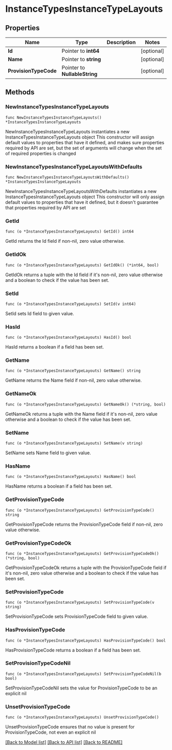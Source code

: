 # InstanceTypesInstanceTypeLayouts

## Properties

Name | Type | Description | Notes
------------ | ------------- | ------------- | -------------
**Id** | Pointer to **int64** |  | [optional] 
**Name** | Pointer to **string** |  | [optional] 
**ProvisionTypeCode** | Pointer to **NullableString** |  | [optional] 

## Methods

### NewInstanceTypesInstanceTypeLayouts

`func NewInstanceTypesInstanceTypeLayouts() *InstanceTypesInstanceTypeLayouts`

NewInstanceTypesInstanceTypeLayouts instantiates a new InstanceTypesInstanceTypeLayouts object
This constructor will assign default values to properties that have it defined,
and makes sure properties required by API are set, but the set of arguments
will change when the set of required properties is changed

### NewInstanceTypesInstanceTypeLayoutsWithDefaults

`func NewInstanceTypesInstanceTypeLayoutsWithDefaults() *InstanceTypesInstanceTypeLayouts`

NewInstanceTypesInstanceTypeLayoutsWithDefaults instantiates a new InstanceTypesInstanceTypeLayouts object
This constructor will only assign default values to properties that have it defined,
but it doesn't guarantee that properties required by API are set

### GetId

`func (o *InstanceTypesInstanceTypeLayouts) GetId() int64`

GetId returns the Id field if non-nil, zero value otherwise.

### GetIdOk

`func (o *InstanceTypesInstanceTypeLayouts) GetIdOk() (*int64, bool)`

GetIdOk returns a tuple with the Id field if it's non-nil, zero value otherwise
and a boolean to check if the value has been set.

### SetId

`func (o *InstanceTypesInstanceTypeLayouts) SetId(v int64)`

SetId sets Id field to given value.

### HasId

`func (o *InstanceTypesInstanceTypeLayouts) HasId() bool`

HasId returns a boolean if a field has been set.

### GetName

`func (o *InstanceTypesInstanceTypeLayouts) GetName() string`

GetName returns the Name field if non-nil, zero value otherwise.

### GetNameOk

`func (o *InstanceTypesInstanceTypeLayouts) GetNameOk() (*string, bool)`

GetNameOk returns a tuple with the Name field if it's non-nil, zero value otherwise
and a boolean to check if the value has been set.

### SetName

`func (o *InstanceTypesInstanceTypeLayouts) SetName(v string)`

SetName sets Name field to given value.

### HasName

`func (o *InstanceTypesInstanceTypeLayouts) HasName() bool`

HasName returns a boolean if a field has been set.

### GetProvisionTypeCode

`func (o *InstanceTypesInstanceTypeLayouts) GetProvisionTypeCode() string`

GetProvisionTypeCode returns the ProvisionTypeCode field if non-nil, zero value otherwise.

### GetProvisionTypeCodeOk

`func (o *InstanceTypesInstanceTypeLayouts) GetProvisionTypeCodeOk() (*string, bool)`

GetProvisionTypeCodeOk returns a tuple with the ProvisionTypeCode field if it's non-nil, zero value otherwise
and a boolean to check if the value has been set.

### SetProvisionTypeCode

`func (o *InstanceTypesInstanceTypeLayouts) SetProvisionTypeCode(v string)`

SetProvisionTypeCode sets ProvisionTypeCode field to given value.

### HasProvisionTypeCode

`func (o *InstanceTypesInstanceTypeLayouts) HasProvisionTypeCode() bool`

HasProvisionTypeCode returns a boolean if a field has been set.

### SetProvisionTypeCodeNil

`func (o *InstanceTypesInstanceTypeLayouts) SetProvisionTypeCodeNil(b bool)`

 SetProvisionTypeCodeNil sets the value for ProvisionTypeCode to be an explicit nil

### UnsetProvisionTypeCode
`func (o *InstanceTypesInstanceTypeLayouts) UnsetProvisionTypeCode()`

UnsetProvisionTypeCode ensures that no value is present for ProvisionTypeCode, not even an explicit nil

[[Back to Model list]](../README.md#documentation-for-models) [[Back to API list]](../README.md#documentation-for-api-endpoints) [[Back to README]](../README.md)


